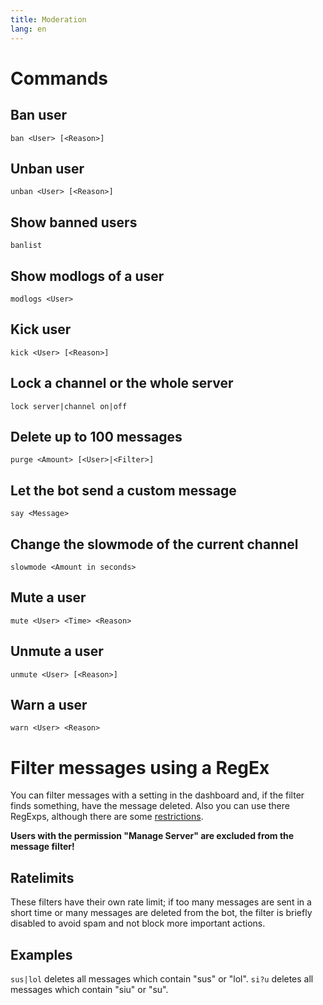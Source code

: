 ```yaml
---
title: Moderation
lang: en
---
```


# Commands

## Ban user

`ban <User> [<Reason>]`

## Unban user

`unban <User> [<Reason>]`

## Show banned users

`banlist`

## Show modlogs of a user

`modlogs <User>`

## Kick user

`kick <User> [<Reason>]`

## Lock a channel or the whole server

`lock server|channel on|off`

## Delete up to 100 messages

`purge <Amount> [<User>|<Filter>]`

## Let the bot send a custom message

`say <Message>`

## Change the slowmode of the current channel

`slowmode <Amount in seconds>`

## Mute a user

`mute <User> <Time> <Reason>`

## Unmute a user

`unmute <User> [<Reason>]`

## Warn a user

`warn <User> <Reason>`


# Filter messages using a RegEx

You can filter messages with a setting in the dashboard and, if the filter finds something, have the message deleted.
Also you can use there RegExps, although there are some [restrictions](https://npmjs.com/package/re2#limitations-things-re2-does-not-support).

**Users with the permission "Manage Server" are excluded from the message filter!**

## Ratelimits
These filters have their own rate limit; if too many messages are sent in a short time or many messages are deleted from the bot, the filter is briefly disabled to avoid spam and not block more important actions.

## Examples
`sus|lol` deletes all messages which contain "sus" or "lol".
`si?u` deletes all messages which contain "siu" or "su".
